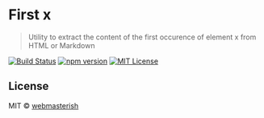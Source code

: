# First x

> Utility to extract the content of the first occurence of element x from HTML or Markdown

[![Build Status](https://img.shields.io/travis/webmasterish/first-x/master.svg?style=flat-square)](https://travis-ci.org/webmasterish/first-x)
[![npm version](https://img.shields.io/npm/v/first-x.svg?style=flat-square)](http://npm.im/first-x)
[![MIT License](https://img.shields.io/npm/l/express.svg?style=flat-square)](http://opensource.org/licenses/MIT)

## License

MIT © [webmasterish](https://webmasterish.com)
